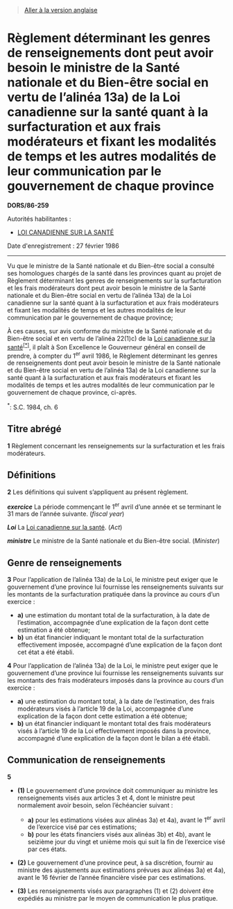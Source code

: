 > [Aller à la version anglaise](/en/Regulations/Statutory%20Orders%20and%20Regulations/86/259.md)

# Règlement déterminant les genres de renseignements dont peut avoir besoin le ministre de la Santé nationale et du Bien-être social en vertu de l’alinéa 13a) de la Loi canadienne sur la santé quant à la surfacturation et aux frais modérateurs et fixant les modalités de temps et les autres modalités de leur communication par le gouvernement de chaque province

**DORS/86-259**

Autorités habilitantes : 
- [LOI CANADIENNE SUR LA SANTÉ](/fr/Lois/Lois%20révisées%20du%20Canada/C/C-6.md)

Date d'enregistrement : 27 février 1986

----------

Vu que le ministre de la Santé nationale et du Bien-être social a consulté ses homologues chargés de la santé dans les provinces quant au projet de Règlement déterminant les genres de renseignements sur la surfacturation et les frais modérateurs dont peut avoir besoin le ministre de la Santé nationale et du Bien-être social en vertu de l’alinéa 13a) de la Loi canadienne sur la santé quant à la surfacturation et aux frais modérateurs et fixant les modalités de temps et les autres modalités de leur communication par le gouvernement de chaque province;

À ces causes, sur avis conforme du ministre de la Santé nationale et du Bien-être social et en vertu de l’alinéa 22(1)c) de la [Loi canadienne sur la santé](/fr/Lois/Lois%20révisées%20du%20Canada/C/C-6.md)<sup><a href='#footnote_f'>[*]</a></sup>, il plaît à Son Excellence le Gouverneur général en conseil de prendre, à compter du 1<sup>er</sup> avril 1986, le Règlement déterminant les genres de renseignements dont peut avoir besoin le ministre de la Santé nationale et du Bien-être social en vertu de l’alinéa 13a) de la Loi canadienne sur la santé quant à la surfacturation et aux frais modérateurs et fixant les modalités de temps et les autres modalités de leur communication par le gouvernement de chaque province, ci-après.

<a name='footnote_f'><sup>*</sup></a>: S.C. 1984, ch. 6<br />




## Titre abrégé


**1** Règlement concernant les renseignements sur la surfacturation et les frais modérateurs.




## Définitions


**2** Les définitions qui suivent s’appliquent au présent règlement.

***exercice*** La période commençant le 1<sup>er</sup> avril d’une année et se terminant le 31 mars de l’année suivante. (*fiscal year*)

***Loi*** La [Loi canadienne sur la santé](/fr/Lois/Lois%20révisées%20du%20Canada/C/C-6.md). (*Act*)

***ministre*** Le ministre de la Santé nationale et du Bien-être social. (*Minister*)




## Genre de renseignements


**3** Pour l’application de l’alinéa 13a) de la Loi, le ministre peut exiger que le gouvernement d’une province lui fournisse les renseignements suivants sur les montants de la surfacturation pratiquée dans la province au cours d’un exercice :
- **a)** une estimation du montant total de la surfacturation, à la date de l’estimation, accompagnée d’une explication de la façon dont cette estimation a été obtenue;
- **b)** un état financier indiquant le montant total de la surfacturation effectivement imposée, accompagné d’une explication de la façon dont cet état a été établi.



**4** Pour l’application de l’alinéa 13a) de la Loi, le ministre peut exiger que le gouvernement d’une province lui fournisse les renseignements suivants sur les montants des frais modérateurs imposés dans la province au cours d’un exercice :
- **a)** une estimation du montant total, à la date de l’estimation, des frais modérateurs visés à l’article 19 de la Loi, accompagnée d’une explication de la façon dont cette estimation a été obtenue;
- **b)** un état financier indiquant le montant total des frais modérateurs visés à l’article 19 de la Loi effectivement imposés dans la province, accompagné d’une explication de la façon dont le bilan a été établi.




## Communication de renseignements


**5** 

- **(1)** Le gouvernement d’une province doit communiquer au ministre les renseignements visés aux articles 3 et 4, dont le ministre peut normalement avoir besoin, selon l’échéancier suivant :
	- **a)** pour les estimations visées aux alinéas 3a) et 4a), avant le 1<sup>er</sup> avril de l’exercice visé par ces estimations;
	- **b)** pour les états financiers visés aux alinéas 3b) et 4b), avant le seizième jour du vingt et unième mois qui suit la fin de l’exercice visé par ces états.

- **(2)** Le gouvernement d’une province peut, à sa discrétion, fournir au ministre des ajustements aux estimations prévues aux alinéas 3a) et 4a), avant le 16 février de l’année financière visée par ces estimations.

- **(3)** Les renseignements visés aux paragraphes (1) et (2) doivent être expédiés au ministre par le moyen de communication le plus pratique.



